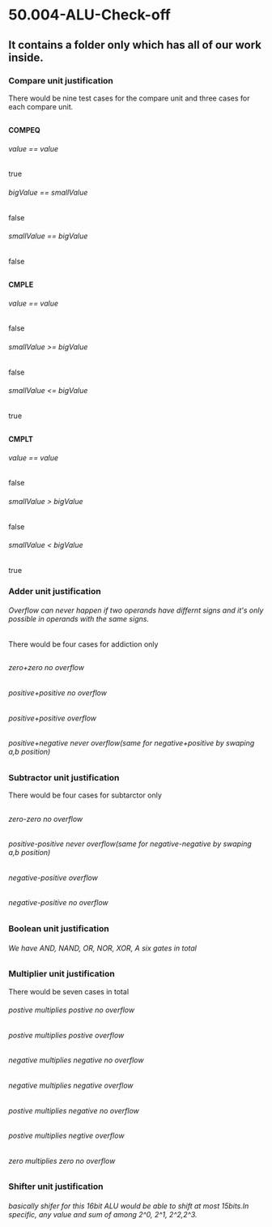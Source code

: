 # 50.004-ALU-Check-off
## It contains a folder only which has all of our work inside.
### Compare unit justification
There would be nine test cases for the compare unit and three cases for each compare unit. 
##
**COMPEQ**
###### *value == value* 
true
###### *bigValue == smallValue* 
false
###### *smallValue == bigValue* 
false
##
**CMPLE**
###### *value == value* 
false
###### *smallValue >= bigValue* 
false
###### *smallValue <= bigValue* 
true
##
**CMPLT**
###### *value == value* 
false
###### *smallValue > bigValue* 
false
###### *smallValue < bigValue* 
true

### Adder unit justification
###### Overflow can never happen if two operands have differnt signs and it's only possible in operands with the same signs.
There would be four cases for addiction only
##
###### *zero+zero no overflow* 
###### *positive+positive no overflow* 
###### *positive+positive overflow* 
###### *positive+negative never overflow(same for negative+positive by swaping a,b position)* 


### Subtractor unit justification

There would be four cases for subtarctor only
##
###### *zero-zero no overflow* 
###### *positive-positive never overflow(same for negative-negative by swaping a,b position)* 
###### *negative-positive overflow* 
###### *negative-positive no overflow* 


### Boolean unit justification
###### We have AND, NAND, OR, NOR, XOR, A six gates in total

### Multiplier unit justification
There would be seven cases in total
###### *postive multiplies postive no overflow*
###### *postive multiplies postive  overflow*
###### *negative multiplies negative no overflow*
###### *negative multiplies negative overflow*
###### *postive multiplies negative no overflow*
###### *postive multiplies negtive overflow*
###### *zero multiplies zero no overflow*

### Shifter unit justification
###### basically shifer for this 16bit ALU would be able to shift at most 15bits.In specific, any value and sum of among 2^0, 2^1, 2^2,2^3.
